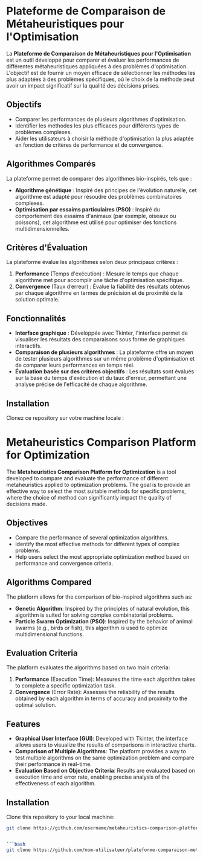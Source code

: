 # Plateforme de Comparaison de Métaheuristiques pour l'Optimisation

La **Plateforme de Comparaison de Métaheuristiques pour l'Optimisation** est un outil développé pour comparer et évaluer les performances de différentes métaheuristiques appliquées à des problèmes d'optimisation. L'objectif est de fournir un moyen efficace de sélectionner les méthodes les plus adaptées à des problèmes spécifiques, où le choix de la méthode peut avoir un impact significatif sur la qualité des décisions prises.

## Objectifs

- Comparer les performances de plusieurs algorithmes d'optimisation.
- Identifier les méthodes les plus efficaces pour différents types de problèmes complexes.
- Aider les utilisateurs à choisir la méthode d'optimisation la plus adaptée en fonction de critères de performance et de convergence.

## Algorithmes Comparés

La plateforme permet de comparer des algorithmes bio-inspirés, tels que :

- **Algorithme génétique** : Inspiré des principes de l'évolution naturelle, cet algorithme est adapté pour résoudre des problèmes combinatoires complexes.
- **Optimisation par essaims particulaires (PSO)** : Inspiré du comportement des essaims d'animaux (par exemple, oiseaux ou poissons), cet algorithme est utilisé pour optimiser des fonctions multidimensionnelles.

## Critères d'Évaluation

La plateforme évalue les algorithmes selon deux principaux critères :

1. **Performance** (Temps d'exécution) : Mesure le temps que chaque algorithme met pour accomplir une tâche d'optimisation spécifique.
2. **Convergence** (Taux d’erreur) : Évalue la fiabilité des résultats obtenus par chaque algorithme en termes de précision et de proximité de la solution optimale.

## Fonctionnalités

- **Interface graphique** : Développée avec Tkinter, l'interface permet de visualiser les résultats des comparaisons sous forme de graphiques interactifs.
- **Comparaison de plusieurs algorithmes** : La plateforme offre un moyen de tester plusieurs algorithmes sur un même problème d'optimisation et de comparer leurs performances en temps réel.
- **Évaluation basée sur des critères objectifs** : Les résultats sont évalués sur la base du temps d'exécution et du taux d'erreur, permettant une analyse précise de l'efficacité de chaque algorithme.

## Installation

Clonez ce repository sur votre machine locale :


# Metaheuristics Comparison Platform for Optimization

The **Metaheuristics Comparison Platform for Optimization** is a tool developed to compare and evaluate the performance of different metaheuristics applied to optimization problems. The goal is to provide an effective way to select the most suitable methods for specific problems, where the choice of method can significantly impact the quality of decisions made.

## Objectives

- Compare the performance of several optimization algorithms.
- Identify the most effective methods for different types of complex problems.
- Help users select the most appropriate optimization method based on performance and convergence criteria.

## Algorithms Compared

The platform allows for the comparison of bio-inspired algorithms such as:

- **Genetic Algorithm**: Inspired by the principles of natural evolution, this algorithm is suited for solving complex combinatorial problems.
- **Particle Swarm Optimization (PSO)**: Inspired by the behavior of animal swarms (e.g., birds or fish), this algorithm is used to optimize multidimensional functions.

## Evaluation Criteria

The platform evaluates the algorithms based on two main criteria:

1. **Performance** (Execution Time): Measures the time each algorithm takes to complete a specific optimization task.
2. **Convergence** (Error Rate): Assesses the reliability of the results obtained by each algorithm in terms of accuracy and proximity to the optimal solution.

## Features

- **Graphical User Interface (GUI)**: Developed with Tkinter, the interface allows users to visualize the results of comparisons in interactive charts.
- **Comparison of Multiple Algorithms**: The platform provides a way to test multiple algorithms on the same optimization problem and compare their performance in real-time.
- **Evaluation Based on Objective Criteria**: Results are evaluated based on execution time and error rate, enabling precise analysis of the effectiveness of each algorithm.

## Installation

Clone this repository to your local machine:

```bash
git clone https://github.com/username/metaheuristics-comparison-platform.git


```bash
git clone https://github.com/nom-utilisateur/plateforme-comparaison-metaheuristiques.git



